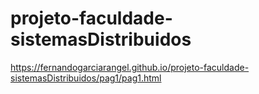 # projeto-faculdade-sistemasDistribuidos
 
https://fernandogarciarangel.github.io/projeto-faculdade-sistemasDistribuidos/pag1/pag1.html
